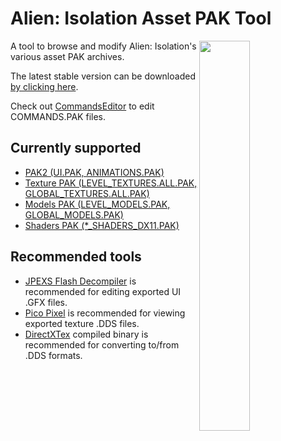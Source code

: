 # Alien: Isolation Asset PAK Tool

<img src="https://i.imgur.com/dHzclVW.png" align="right" width="40%">

A tool to browse and modify Alien: Isolation's various asset PAK archives.

The latest stable version can be downloaded [by clicking here](https://github.com/OpenCAGE/AlienPAK/raw/master/Build/AlienPAK.exe).

Check out [CommandsEditor](https://github.com/OpenCAGE/CathodeEditorGUI) to edit COMMANDS.PAK files.

## Currently supported

- [PAK2 (UI.PAK, ANIMATIONS.PAK)](https://github.com/OpenCAGE/AlienPAK/wiki/PAK2)
- [Texture PAK (LEVEL_TEXTURES.ALL.PAK, GLOBAL_TEXTURES.ALL.PAK)](https://github.com/OpenCAGE/AlienPAK/wiki/PAK-BIN-Format)
- [Models PAK (LEVEL_MODELS.PAK, GLOBAL_MODELS.PAK)](https://github.com/MattFiler/OpenCAGE/AlienPAK/wiki/PAK-BIN-Format)
- [Shaders PAK (*_SHADERS_DX11.PAK)](https://github.com/MattFiler/OpenCAGE/AlienPAK/wiki/Shaders)
<a name="- [Material Mappings PAK (MATERIAL_MAPPINGS.PAK)](https://github.com/MattFiler/OpenCAGE/AlienPAK/wiki/Material-Mappings)">

## Recommended tools

 * [JPEXS Flash Decompiler](https://github.com/jindrapetrik/jpexs-decompiler) is recommended for editing exported UI .GFX files.
 * [Pico Pixel](https://pixelandpolygon.com/) is recommended for viewing exported texture .DDS files.
 * [DirectXTex](https://github.com/microsoft/DirectXTex/releases) compiled binary is recommended for converting to/from .DDS formats.
